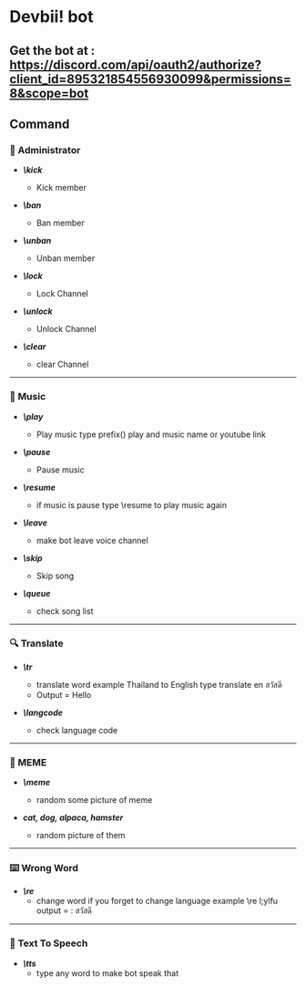 # Devbii! bot
## Get the bot at : https://discord.com/api/oauth2/authorize?client_id=895321854556930099&permissions=8&scope=bot
## Command
### :wrench: Administrator
* ***\kick***
  * Kick member

* ***\ban***
  * Ban member

* ***\unban***
  * Unban member

* ***\lock***
  * Lock Channel 

* ***\unlock***
  * Unlock Channel 

* ***\clear***
  * clear Channel 
___
### :guitar: Music
* ***\play***
  * Play music type prefix(\) play and music name or youtube link

* ***\pause***
  * Pause music  

* ***\resume***
  * if music is pause type \resume to play music again

* ***\leave***
  * make bot leave voice channel

* ***\skip***
  * Skip song 

* ***\queue***
  * check song list
___
### :mag: Translate
* ***\tr***
  * translate word example Thailand to English type translate en สวัสดี
  * Output = Hello

* ***\langcode***
  * check language code
___
### :rofl: MEME
* ***\meme***
  * random some picture of meme

* ***cat, dog, alpaca, hamster***
  * random picture of them
___
### :keyboard: Wrong Word
* ***\re***
  * change word if you forget to change language example \re l;ylfu output = : สวัสดี
___
### :lips: Text To Speech
* ***\tts***
  * type any word to make bot speak that
 
  
 

